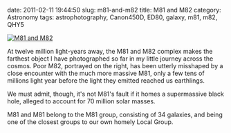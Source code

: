 date: 2011-02-11 19:44:50
slug: m81-and-m82
title: M81 and M82
category: Astronomy
tags: astrophotography, Canon450D, ED80, galaxy, m81, m82, QHY5

[![][1]][1]

At twelve million light-years away, the M81 and M82 complex makes the farthest
object I have photographed so far in my little journey across the cosmos. Poor
M82, portrayed on the right, has been utterly misshaped by a close encounter
with the much more massive M81, only a few tens of millions light year before
the light they emitted reached us earthlings.

We must admit, though, it's not M81's fault if it homes a supermassive black
hole, alleged to account for 70 million solar masses.

M81 and M81 belong to the M81 group, consisting of 34 galaxies, and being one
of the closest groups to our own homely Local Group.

[1]: |filename|/images/2011_m81_m82_1.jpg "M81 and M82"
